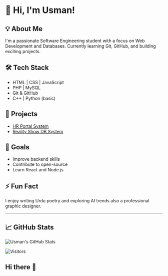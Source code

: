 # 👋 Hi, I'm Usman!

## 💡 About Me
I'm a passionate Software Engineering student with a focus on Web Development and Databases. Currently learning Git, GitHub, and building exciting projects.

## 🛠️ Tech Stack
- HTML | CSS | JavaScript
- PHP | MySQL
- Git & GitHub
- C++ | Python (basic)

## 📂 Projects
- [HR Portal System](https://github.com/usman-dev/hr-portal)
- [Reality Show DB System](https://github.com/usman-dev/reality-show-db)

## 🎯 Goals
- Improve backend skills
- Contribute to open-source
- Learn React and Node.js

## ⚡ Fun Fact
I enjoy writing Urdu poetry and exploring AI trends also a professional graphic designer.

---

## 📈 GitHub Stats
![Usman's GitHub Stats](https://github-readme-stats.vercel.app/api?username=usman-dev&show_icons=true)

![Visitors](https://visitor-badge.glitch.me/badge?page_id=usman-dev)
## Hi there 👋

<!--
**usaaman/usaaman** is a ✨ _special_ ✨ repository because its `README.md` (this file) appears on your GitHub profile.

Here are some ideas to get you started:

- 🔭 I’m currently working on ...
- 🌱 I’m currently learning ...
- 👯 I’m looking to collaborate on ...
- 🤔 I’m looking for help with ...
- 💬 Ask me about ...
- 📫 How to reach me: ...
- 😄 Pronouns: ...
- ⚡ Fun fact: ...
-->
